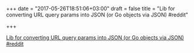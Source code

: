 +++
date = "2017-05-26T18:51:06+03:00"
draft = false
title = "Lib for converting URL query params into JSON (or Go objects via JSON)  #reddit"

+++

<p><a href="https://t.co/4flJY7eKGj">Lib for converting URL query params into JSON (or Go objects via JSON)  #reddit</a></p>